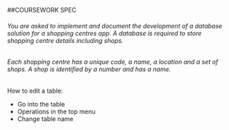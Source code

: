 ##COURSEWORK SPEC

###### You are asked to implement and document the development of a database solution for a shopping centres app. A database is required to store shopping centre details including shops.

###### Each shopping centre has a unique code, a name, a location and a set of shops. A shop is identified by a number and has a name.


How to edit a table:
- Go into the table
- Operations in the top menu
- Change table name